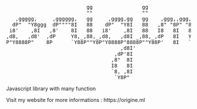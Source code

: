 <pre>                          gg                gg
                          ""                ""
   ,ggggg,     ,gggggg,   gg     ,gggg,gg   gg    ,ggg,,ggg,    ,ggg,
  dP"  "Y8ggg  dP""""8I   88    dP"  "Y8I   88   ,8" "8P" "8,  i8" "8i
 i8'    ,8I   ,8'    8I   88   i8'    ,8I   88   I8   8I   8I  I8, ,8I
,d8,   ,d8'  ,dP     Y8,_,88,_,d8,   ,d8I _,88,_,dP   8I   Yb, `YbadP'
P"Y8888P"    8P      `Y88P""Y8P"Y8888P"8888P""Y88P'   8I   `Y8888P"Y888
                                     ,d8I'
                                   ,dP'8I
                                  ,8"  8I
                                  I8   8I
                                  `8, ,8I
                                   `Y8P"</pre>
<p>Javascript library with many function</p>
<p>Visit my website for more informations : https://origine.ml</p>
